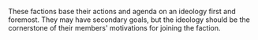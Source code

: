 These factions base their actions and agenda on an ideology first and foremost. They may have secondary goals, but the ideology should be the cornerstone of their members' motivations for joining the faction.